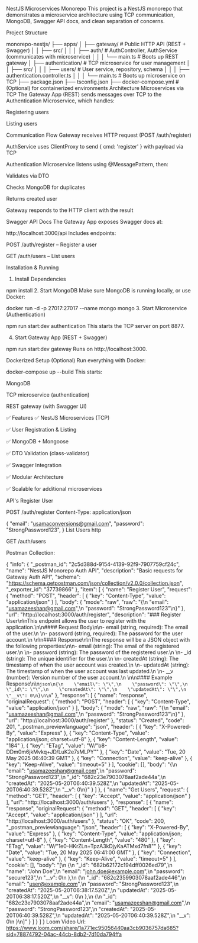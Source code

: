 NestJS Microservices Monorepo
This project is a NestJS monorepo that demonstrates a microservice architecture using TCP communication, MongoDB, Swagger API docs, and clean separation of concerns.

Project Structure


monorepo-nestjs/
├── apps/
│   ├── gateway/              # Public HTTP API (REST + Swagger)
│   │   ├── src/
│   │   │   ├── auth/         # AuthController, AuthService (communicates with microservice)
│   │   │   └── main.ts       # Boots up REST gateway
│   ├── authentication/       # TCP microservice for user management
│   │   ├── src/
│   │   │   ├── users/        # User service, repository, schema
│   │   │   ├── authentication.controller.ts
│   │   │   └── main.ts       # Boots up microservice on TCP
├── package.json
├── tsconfig.json
├── docker-compose.yml        # (Optional) for containerized environments
Architecture
Microservices via TCP
The Gateway App (REST) sends messages over TCP to the Authentication Microservice, which handles:

Registering users

Listing users

Communication Flow
Gateway receives HTTP request (POST /auth/register)

AuthService uses ClientProxy to send { cmd: 'register' } with payload via TCP

Authentication Microservice listens using @MessagePattern, then:

Validates via DTO

Checks MongoDB for duplicates

Returns created user

Gateway responds to the HTTP client with the result

Swagger API Docs
The Gateway App exposes Swagger docs at:

http://localhost:3000/api
Includes endpoints:

POST /auth/register – Register a user

GET /auth/users – List users

Installation & Running
1. Install Dependencies

npm install
2. Start MongoDB
Make sure MongoDB is running locally, or use Docker:

docker run -d -p 27017:27017 --name mongo mongo
3. Start Microservice (Authentication)

npm run start:dev authentication
This starts the TCP server on port 8877.

4. Start Gateway App (REST + Swagger)

npm run start:dev gateway
Runs on http://localhost:3000.

Dockerized Setup (Optional)
Run everything with Docker:

docker-compose up --build
This starts:

MongoDB

TCP microservice (authentication)

REST gateway (with Swagger UI)

✅ Features
✅ NestJS Microservices (TCP)

✅ User Registration & Listing

✅ MongoDB + Mongoose

✅ DTO Validation (class-validator)

✅ Swagger Integration

✅ Modular Architecture

✅ Scalable for additional microservices

API's
Register User

POST /auth/register
Content-Type: application/json

{
  "email": "usamaconversions@gmail.com",
  "password": "StrongPassword123",
}
List Users
http

GET /auth/users

Postman Collection:

{
	"info": {
		"_postman_id": "2c5d388d-9154-4139-92f9-7907759cf24c",
		"name": "NestJS Monorepo Auth API",
		"description": "Basic requests for Gateway Auth API",
		"schema": "https://schema.getpostman.com/json/collection/v2.0.0/collection.json",
		"_exporter_id": "37739866"
	},
	"item": [
		{
			"name": "Register User",
			"request": {
				"method": "POST",
				"header": [
					{
						"key": "Content-Type",
						"value": "application/json"
					}
				],
				"body": {
					"mode": "raw",
					"raw": "{\n  \"email\": \"usamazeeshan@gmail.com\",\n  \"password\": \"StrongPassword123\"\n}"
				},
				"url": "http://localhost:3000/auth/register",
				"description": "### Register User\n\nThis endpoint allows the user to register with the application.\n\n#### Request Body\n\n- email (string, required): The email of the user.\n    \n- password (string, required): The password for the user account.\n    \n\n#### Response\n\nThe response will be a JSON object with the following properties:\n\n- email (string): The email of the registered user.\n    \n- password (string): The password of the registered user.\n    \n- _id (string): The unique identifier for the user.\n    \n- createdAt (string): The timestamp of when the user account was created.\n    \n- updatedAt (string): The timestamp of when the user account was last updated.\n    \n- __v (number): Version number of the user account.\n    \n\n#### Example Response\n\n``` json\n{\n    \"email\": \"\",\n    \"password\": \"\",\n    \"_id\": \"\",\n    \"createdAt\": \"\",\n    \"updatedAt\": \"\",\n    \"__v\": 0\n}\n\n ```"
			},
			"response": [
				{
					"name": "response",
					"originalRequest": {
						"method": "POST",
						"header": [
							{
								"key": "Content-Type",
								"value": "application/json"
							}
						],
						"body": {
							"mode": "raw",
							"raw": "{\n  \"email\": \"usamazeeshan@gmail.com\",\n  \"password\": \"StrongPassword123\"\n}"
						},
						"url": "http://localhost:3000/auth/register"
					},
					"status": "Created",
					"code": 201,
					"_postman_previewlanguage": "json",
					"header": [
						{
							"key": "X-Powered-By",
							"value": "Express"
						},
						{
							"key": "Content-Type",
							"value": "application/json; charset=utf-8"
						},
						{
							"key": "Content-Length",
							"value": "184"
						},
						{
							"key": "ETag",
							"value": "W/\"b8-DDm0m6jkMvkq+JD/LuK2e7sMLPY\""
						},
						{
							"key": "Date",
							"value": "Tue, 20 May 2025 06:40:39 GMT"
						},
						{
							"key": "Connection",
							"value": "keep-alive"
						},
						{
							"key": "Keep-Alive",
							"value": "timeout=5"
						}
					],
					"cookie": [],
					"body": "{\n    \"email\": \"usamazeeshan@gmail.com\",\n    \"password\": \"StrongPassword123\",\n    \"_id\": \"682c23e7903078aaf2ade44a\",\n    \"createdAt\": \"2025-05-20T06:40:39.528Z\",\n    \"updatedAt\": \"2025-05-20T06:40:39.528Z\",\n    \"__v\": 0\n}"
				}
			]
		},
		{
			"name": "Get Users",
			"request": {
				"method": "GET",
				"header": [
					{
						"key": "Accept",
						"value": "application/json"
					}
				],
				"url": "http://localhost:3000/auth/users"
			},
			"response": [
				{
					"name": "response",
					"originalRequest": {
						"method": "GET",
						"header": [
							{
								"key": "Accept",
								"value": "application/json"
							}
						],
						"url": "http://localhost:3000/auth/users"
					},
					"status": "OK",
					"code": 200,
					"_postman_previewlanguage": "json",
					"header": [
						{
							"key": "X-Powered-By",
							"value": "Express"
						},
						{
							"key": "Content-Type",
							"value": "application/json; charset=utf-8"
						},
						{
							"key": "Content-Length",
							"value": "480"
						},
						{
							"key": "ETag",
							"value": "W/\"1e0-HKrZLn+TpzA3kDjyKaATMxd7fn8\""
						},
						{
							"key": "Date",
							"value": "Tue, 20 May 2025 06:41:00 GMT"
						},
						{
							"key": "Connection",
							"value": "keep-alive"
						},
						{
							"key": "Keep-Alive",
							"value": "timeout=5"
						}
					],
					"cookie": [],
					"body": "[\n    {\n        \"_id\": \"682b62172c194dff0026ed79\",\n        \"name\": \"John Doe\",\n        \"email\": \"john.doe@example.com\",\n        \"password\": \"secure123\",\n        \"__v\": 0\n    },\n    {\n        \"_id\": \"682c2359903078aaf2ade446\",\n        \"email\": \"user@example.com\",\n        \"password\": \"StrongPassword123\",\n        \"createdAt\": \"2025-05-20T06:38:17.520Z\",\n        \"updatedAt\": \"2025-05-20T06:38:17.520Z\",\n        \"__v\": 0\n    },\n    {\n        \"_id\": \"682c23e7903078aaf2ade44a\",\n        \"email\": \"usamazeeshan@gmail.com\",\n        \"password\": \"StrongPassword123\",\n        \"createdAt\": \"2025-05-20T06:40:39.528Z\",\n        \"updatedAt\": \"2025-05-20T06:40:39.528Z\",\n        \"__v\": 0\n    }\n]"
				}
			]
		}
	]
}
Loom Video Url:
https://www.loom.com/share/1a771ec95056440aa3cb9036757da685?sid=78874792-04ac-44cb-8db2-7d10da794ffa
